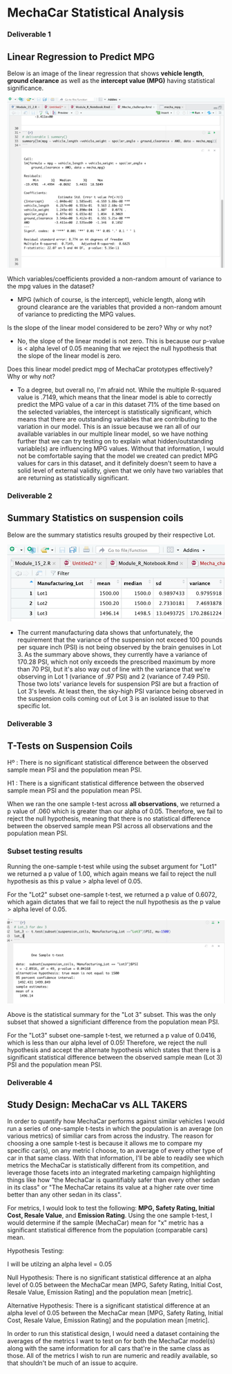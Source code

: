 # MechaCar Statistical Analysis

### Deliverable 1

## Linear Regression to Predict MPG

Below is an image of the linear regression that shows **vehicle length**, **ground clearance** as well as the **intercept value (MPG)** having statistical significance. 

![Alt_img](https://github.com/Nickguild1993/MechaCar_Statistical_Analysis/blob/main/images/Mod_15_Deliv_1_regression.png)

Which variables/coefficients provided a non-random amount of variance to the mpg values in the dataset?

- MPG (which of course, is the intercept), vehicle length, along wtih ground clearance are the variables that provided a non-random amount of variance to predicting the MPG values. 

Is the slope of the linear model considered to be zero? Why or why not?

- No, the slope of the linear model is not zero.  This is because our p-value is  < alpha level of 0.05 meaning that we reject the null hypothesis that the slope of the linear model is zero.

Does this linear model predict mpg of MechaCar prototypes effectively? Why or why not?

- To a degree, but overall no, I'm afraid not.  While the multiple R-squared value is .7149, which means that the linear model is able to correctly predict the MPG value of a car in *this* dataset 71% of the time based on the selected variables, the intercept is statistically significant, which means that there are outstanding variables that are contributing to the variation in our model.  This is an issue because we ran all of our available variables in our multiple linear model, so we have nothing further that we can try testing on to explain what hidden/outstanding variable(s) are influencing MPG values.  Without that information, I would not be comfortable saying that the model we created can predict MPG values for cars in this dataset, and it definitely doesn't seem to have a solid level of external validity, given that we only have two variables that are returning as statistically significant.

### Deliverable 2

## Summary Statistics on suspension coils


Below are the summary statistics results grouped by their respective Lot.

![Alt_Image](https://github.com/Nickguild1993/MechaCar_Statistical_Analysis/blob/main/images/Mod_15_Deliv_2_grouped_summary.png)

- The current manufacturing data shows that unfortunately, the requirement that the variance of the suspension not exceed 100 pounds per square inch (PSI) is not being observed by the brain genuises in Lot 3.  As the summary above shows, they currently have a variance of 170.28 PSI, which not only exceeds the prescribed maximum by more than 70 PSI, but it's also way out of line with the variance that we're observing in Lot 1 (variance of .97 PSI) and 2 (variance of 7.49 PSI).  Those two lots' variance levels for suspension PSI are but a fraction of Lot 3's levels.  At least then, the sky-high PSI variance being observed in the suspension coils coming out of Lot 3 is an isolated issue to that specific lot. 

### Deliverable 3

## T-Tests on Suspension Coils

Hº : There is no significant statistical difference between the observed sample mean PSI and the population mean PSI.

H1 : There is a significant statistical difference between the observed sample mean PSI and the population mean PSI.

When we ran the one sample t-test across **all observations**, we returned a p value of .060 which is greater than our alpha of 0.05. Therefore, we fail to reject the null hypothesis, meaning that there is no statistical difference between the observed sample mean PSI across all observations and the population mean PSI.

### Subset testing results 

Running the one-sample t-test while using the subset argument for "Lot1" we returned a p value of 1.00, which again means we fail to reject the null hypothesis as this p value > alpha level of 0.05.

For the "Lot2" subset one-sample t-test, we returned a p value of 0.6072, which again dictates that we fail to reject the null hypothesis as the p value > alpha level of 0.05.

![Alt_Image](https://github.com/Nickguild1993/MechaCar_Statistical_Analysis/blob/main/images/Mod_15_Lot3test.png)

Above is the statistical summary for the "Lot 3" subset.  This was the only subset that showed a significiant difference from the population mean PSI.

For the "Lot3" subset one-sample t-test, we returned a p value of 0.0416, which is less than our alpha level of 0.05!  Therefore, we reject the null hypothesis and accept the alternate hypothesis which states that there is a significant statistical difference between the observed sample mean (Lot 3) PSI and the population mean PSI. 

### Deliverable 4

## Study Design: MechaCar vs ALL TAKERS

In order to quantify how MechaCar performs against similar vehicles I would run a series of one-sample t-tests in which the population is an average (on various metrics) of similiar cars from across the industry.  The reason for choosing a one sample t-test is because it allows me to compare my specific car(s), on any metric I choose, to an average of every other type of car in that same class. With that information, I'll be able to readily see which metrics the MechaCar is statistically different from its competition, and leverage those facets into an integrated marketing campaign highlighting things like how "the MechaCar is quantifiably safer than every other sedan in its class" or "The MechaCar retains its value at a higher rate over time better than any other sedan in its class".  

For metrics, I would look to test the following: **MPG, Safety Rating, Initial Cost, Resale Value**, and **Emission Rating**.  Using the one sample t-test, I would determine if the sample (MechaCar) mean for "x" metric has a significant statistical difference from the population (comparable cars) mean.

Hypothesis Testing:

I will be utilzing an alpha level = 0.05

Null Hypothesis: There is no significant statistical difference at an alpha level of 0.05 between the MechaCar mean [MPG, Safety Rating, Initial Cost, Resale Value, Emission Rating] and the population mean [metric].

Alternative Hypothesis: There is a significant statistical difference at an alpha level of 0.05 between the MechaCar mean [MPG, Safety Rating, Initial Cost, Resale Value, Emission Rating] and the population mean [metric].

In order to run this statistical design, I would need a dataset containing the averages of the metrics I want to test on for both the MechaCar model(s) along with the same information for all cars that're in the same class as those.  All of the metrics I wish to run are numeric and readily available, so that shouldn't be much of an issue to acquire. 
